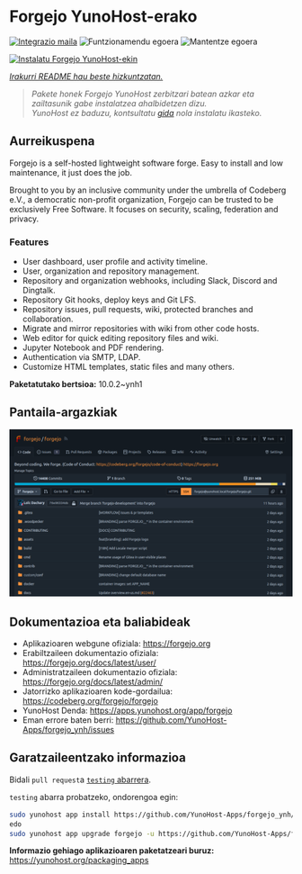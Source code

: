 <!--
Ohart ongi: README hau automatikoki sortu da <https://github.com/YunoHost/apps/tree/master/tools/readme_generator>ri esker
EZ editatu eskuz.
-->

# Forgejo YunoHost-erako

[![Integrazio maila](https://apps.yunohost.org/badge/integration/forgejo)](https://ci-apps.yunohost.org/ci/apps/forgejo/)
![Funtzionamendu egoera](https://apps.yunohost.org/badge/state/forgejo)
![Mantentze egoera](https://apps.yunohost.org/badge/maintained/forgejo)

[![Instalatu Forgejo YunoHost-ekin](https://install-app.yunohost.org/install-with-yunohost.svg)](https://install-app.yunohost.org/?app=forgejo)

*[Irakurri README hau beste hizkuntzatan.](./ALL_README.md)*

> *Pakete honek Forgejo YunoHost zerbitzari batean azkar eta zailtasunik gabe instalatzea ahalbidetzen dizu.*  
> *YunoHost ez baduzu, kontsultatu [gida](https://yunohost.org/install) nola instalatu ikasteko.*

## Aurreikuspena

Forgejo is a self-hosted lightweight software forge. Easy to install and low maintenance, it just does the job.

Brought to you by an inclusive community under the umbrella of Codeberg e.V., a democratic non-profit organization, Forgejo can be trusted to be exclusively Free Software. It focuses on security, scaling, federation and privacy. 

### Features

- User dashboard, user profile and activity timeline.
- User, organization and repository management.
- Repository and organization webhooks, including Slack, Discord and Dingtalk.
- Repository Git hooks, deploy keys and Git LFS.
- Repository issues, pull requests, wiki, protected branches and collaboration.
- Migrate and mirror repositories with wiki from other code hosts.
- Web editor for quick editing repository files and wiki.
- Jupyter Notebook and PDF rendering.
- Authentication via SMTP, LDAP.
- Customize HTML templates, static files and many others.


**Paketatutako bertsioa:** 10.0.2~ynh1

## Pantaila-argazkiak

![Forgejo(r)en pantaila-argazkia](./doc/screenshots/screenshot.png)

## Dokumentazioa eta baliabideak

- Aplikazioaren webgune ofiziala: <https://forgejo.org>
- Erabiltzaileen dokumentazio ofiziala: <https://forgejo.org/docs/latest/user/>
- Administratzaileen dokumentazio ofiziala: <https://forgejo.org/docs/latest/admin/>
- Jatorrizko aplikazioaren kode-gordailua: <https://codeberg.org/forgejo/forgejo>
- YunoHost Denda: <https://apps.yunohost.org/app/forgejo>
- Eman errore baten berri: <https://github.com/YunoHost-Apps/forgejo_ynh/issues>

## Garatzaileentzako informazioa

Bidali `pull request`a [`testing` abarrera](https://github.com/YunoHost-Apps/forgejo_ynh/tree/testing).

`testing` abarra probatzeko, ondorengoa egin:

```bash
sudo yunohost app install https://github.com/YunoHost-Apps/forgejo_ynh/tree/testing --debug
edo
sudo yunohost app upgrade forgejo -u https://github.com/YunoHost-Apps/forgejo_ynh/tree/testing --debug
```

**Informazio gehiago aplikazioaren paketatzeari buruz:** <https://yunohost.org/packaging_apps>
